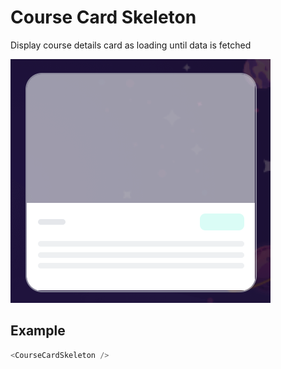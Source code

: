 # Course Card Skeleton

Display course details card as loading until data is fetched

![](./readmeIMG/2023-02-15-16-07-22.png)

## Example

```js
<CourseCardSkeleton />
```
